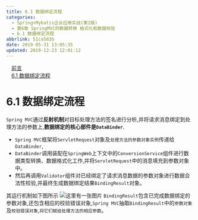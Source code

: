 ```yaml
---
title: 6.1 数据绑定流程
categories:
  - Spring+Mybatis企业应用实战(第2版)
  - 第6章 SpringMVC的数据转换 格式化和数据校验
  - 6.1 数据绑定流程
abbrlink: 51ca583b
date: 2019-05-31 13:05:35
updated: 2019-12-23 12:01:12
---
```

<div id='my_toc'><a href="/JavaReadingNotes/51ca583b/#前言" class="header_1">前言</a>&nbsp;<br><a href="/JavaReadingNotes/51ca583b/#6-1-数据绑定流程" class="header_1">6.1 数据绑定流程</a>&nbsp;<br></div>
<style>.header_1{margin-left: 1em;}.header_2{margin-left: 2em;}.header_3{margin-left: 3em;}.header_4{margin-left: 4em;}.header_5{margin-left: 5em;}.header_6{margin-left: 6em;}</style>
<!--more-->
<script>if (navigator.platform.search('arm')==-1){document.getElementById('my_toc').style.display = 'none';}var e,p = document.getElementsByTagName('p');while (p.length>0) {e = p[0];e.parentElement.removeChild(e);}</script>

<!--end-->
# 6.1 数据绑定流程
`Spring MVC`通过**反射机制**对目标处理方法的签名进行分析,并将请求消息绑定到处理方法的参数上,**数据绑定的核心部件是`DataBinder`**.
- `Spring MVC`框架将`ServletRequest`对象及`处理方法的参数对象实例`传递给`DataBinder`,
- `DataBinder`调用装配在`SpringWeb`上下文中的`ConversionService`组件进行数据类型转换、数据格式化工作,并将`ServletRequest`中的消息填充到参数对象中。
- 然后再调用`Validator`组件对已经绑定了请求消息数据的参数对象进行数据合法性校验,并最终生成数据绑定结果`BindingResult`对象。

其运行机制如下图所示
![这里有一张图片](https://image-1257720033.cos.ap-shanghai.myqcloud.com/blog/readbooknote/Spring%2BMyBatisQiYeYingYongShiZhan/chapter6/1.png)
`BindingResult`包含已完成数据绑定的参数对象,还包含相应的校验错误对象,`Spring MVC`抽取`BindingResult`中的`参数对象`及`校验错误对象`,`将它们赋给处理方法的相应参数`。
